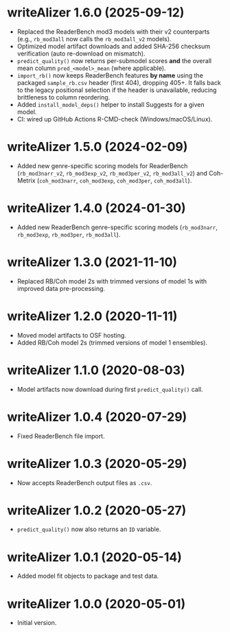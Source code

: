 # writeAlizer 1.6.0 (2025-09-12)

- Replaced the ReaderBench mod3 models with their v2 counterparts (e.g., `rb_mod3all` now calls the `rb_mod3all_v2` models).
- Optimized model artifact downloads and added SHA-256 checksum verification (auto re-download on mismatch).
- `predict_quality()` now returns per-submodel scores **and** the overall mean column `pred_<model>_mean` (where applicable).
- `import_rb()` now keeps ReaderBench features **by name** using the packaged `sample_rb.csv` header (first 404), dropping 405+. It falls back to the legacy positional selection if the header is unavailable, reducing brittleness to column reordering.
- Added `install_model_deps()` helper to install Suggests for a given model.
- CI: wired up GitHub Actions R-CMD-check (Windows/macOS/Linux).

# writeAlizer 1.5.0 (2024-02-09)

- Added new genre-specific scoring models for ReaderBench (`rb_mod3narr_v2`, `rb_mod3exp_v2`, `rb_mod3per_v2`, `rb_mod3all_v2`)
  and Coh-Metrix (`coh_mod3narr`, `coh_mod3exp`, `coh_mod3per`, `coh_mod3all`).

# writeAlizer 1.4.0 (2024-01-30)

- Added new ReaderBench genre-specific scoring models (`rb_mod3narr`, `rb_mod3exp`, `rb_mod3per`, `rb_mod3all`).

# writeAlizer 1.3.0 (2021-11-10)

- Replaced RB/Coh model 2s with trimmed versions of model 1s with improved data pre-processing.

# writeAlizer 1.2.0 (2020-11-11)

- Moved model artifacts to OSF hosting.
- Added RB/Coh model 2s (trimmed versions of model 1 ensembles).

# writeAlizer 1.1.0 (2020-08-03)

- Model artifacts now download during first `predict_quality()` call.

# writeAlizer 1.0.4 (2020-07-29)

- Fixed ReaderBench file import.

# writeAlizer 1.0.3 (2020-05-29)

- Now accepts ReaderBench output files as `.csv`.

# writeAlizer 1.0.2 (2020-05-27)

- `predict_quality()` now also returns an `ID` variable.

# writeAlizer 1.0.1 (2020-05-14)

- Added model fit objects to package and test data.

# writeAlizer 1.0.0 (2020-05-01)

- Initial version.

